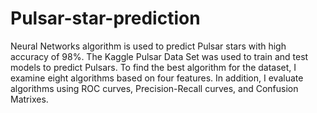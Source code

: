 # Pulsar-star-prediction
Neural Networks algorithm is used to predict Pulsar stars with high accuracy of 98%. The Kaggle Pulsar Data Set was used to train and test models to predict Pulsars. To find the best algorithm for the dataset, I examine eight algorithms based on four features. In addition, I evaluate algorithms using ROC curves, Precision-Recall curves, and Confusion Matrixes.
